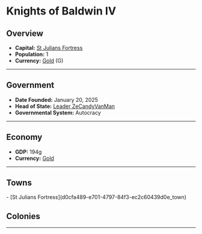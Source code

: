 <!--UNDEDITED FILE, remove this entire line if this file has been edited!-->
# <!--NAME-->Knights of Baldwin IV<!--NAME-->

## Overview

- **Capital:** <!--CAPITAL_LINK-->[St Julians Fortress](d0cfa489-e701-4797-84f3-ec2c60439d0e_town)<!--CAPITAL_LINK-->
- **Population:** <!--POPULATION-->1<!--POPULATION-->
- **Currency:** <!--CURRENCY_LINK-->[Gold](Gold_currency)<!--CURRENCY_LINK--> (<!--CURRENCY_ABV-->G<!--CURRENCY_ABV-->)

---

## Government

- **Date Founded:** <!--FOUNDED-->January 20, 2025<!--FOUNDED-->
- **Head of State:** <!--LEADER_TITLE_LINK-->[Leader ZeCandyVanMan](ZeCandyVanMan_user)<!--LEADER_TITLE_LINK-->
- **Governmental System:** <!--GOVERNMENT-->Autocracy<!--GOVERNMENT-->

---

## Economy

- **GDP:** <!--GDP-->194g<!--GDP-->
- **Currency:** <!--CURRENCY_LINK-->[Gold](Gold_currency)<!--CURRENCY_LINK-->

---

## Towns

<!--TOWNS-->- [St Julians Fortress](d0cfa489-e701-4797-84f3-ec2c60439d0e_town)<!--TOWNS-->

## Colonies

<!--COLONIES--><!--COLONIES-->

---